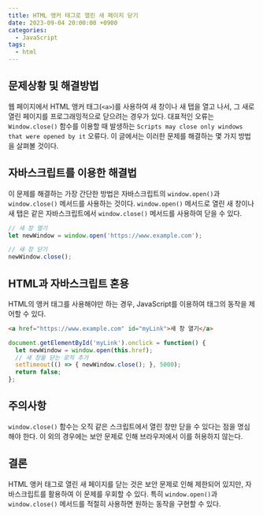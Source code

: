 ```yaml
---
title: HTML 앵커 태그로 열린 새 페이지 닫기
date: 2023-09-04 20:00:00 +0900
categories:
  - JavaScript
tags:
  - html
---
```


## 문제상황 및 해결방법

웹 페이지에서 HTML 앵커 태그(`<a>`)를 사용하여 새 창이나 새 탭을 열고 나서, 그 새로 열린 페이지를 프로그래밍적으로 닫으려는 경우가 있다. 대표적인 오류는 `Window.close()` 함수를 이용할 때 발생하는 `Scripts may close only windows that were opened by it` 오류다. 이 글에서는 이러한 문제를 해결하는 몇 가지 방법을 살펴볼 것이다.

## 자바스크립트를 이용한 해결법

이 문제를 해결하는 가장 간단한 방법은 자바스크립트의 `window.open()`과 `window.close()` 메서드를 사용하는 것이다. `window.open()` 메서드로 열린 새 창이나 새 탭은 같은 자바스크립트에서 `window.close()` 메서드를 사용하여 닫을 수 있다.

```javascript
// 새 창 열기
let newWindow = window.open('https://www.example.com');

// 새 창 닫기
newWindow.close();
```

## HTML과 자바스크립트 혼용

HTML의 앵커 태그를 사용해야만 하는 경우, JavaScript를 이용하여 태그의 동작을 제어할 수 있다.

```html
<a href="https://www.example.com" id="myLink">새 창 열기</a>
```

```javascript
document.getElementById('myLink').onclick = function() {
  let newWindow = window.open(this.href);
  // 새 창을 닫는 로직 추가
  setTimeout(() => { newWindow.close(); }, 5000);
  return false;
};
```

## 주의사항

`window.close()` 함수는 오직 같은 스크립트에서 열린 창만 닫을 수 있다는 점을 명심해야 한다. 이 외의 경우에는 보안 문제로 인해 브라우저에서 이를 허용하지 않는다.

## 결론

HTML 앵커 태그로 열린 새 페이지를 닫는 것은 보안 문제로 인해 제한되어 있지만, 자바스크립트를 활용하여 이 문제를 우회할 수 있다. 특히 `window.open()`과 `window.close()` 메서드를 적절히 사용하면 원하는 동작을 구현할 수 있다.